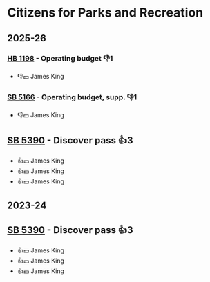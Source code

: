 # Citizens for Parks and Recreation
## 2025-26

### [HB 1198](/bill/2025-26/hb/1198/) - Operating budget  👎1 
* 👎💵 James King

### [SB 5166](/bill/2025-26/sb/5166/) - Operating budget, supp.  👎1 
* 👎💵 James King

## [SB 5390](/bill/2025-26/sb/5390/) - Discover pass 👍3  
* 👍💵 James King
* 👍💵 James King
* 👍💵 James King

## 2023-24

## [SB 5390](/bill/2023-24/sb/5390/) - Discover pass 👍3  
* 👍💵 James King
* 👍💵 James King
* 👍💵 James King

